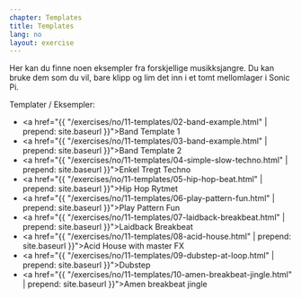 ```yaml
---
chapter: Templates
title: Templates
lang: no
layout: exercise
---
```


Her kan du finne noen eksempler fra forskjellige musikksjangre. Du kan bruke dem som du vil, bare klipp og lim det inn i et tomt mellomlager i Sonic Pi.

Templater / Eksempler:

- <a href="{{ "/exercises/no/11-templates/02-band-example.html" | prepend: site.baseurl }}">Band Template 1</a>
- <a href="{{ "/exercises/no/11-templates/03-band-example.html" | prepend: site.baseurl }}">Band Template 2</a>
- <a href="{{ "/exercises/no/11-templates/04-simple-slow-techno.html" | prepend: site.baseurl }}">Enkel Tregt Techno</a>
- <a href="{{ "/exercises/no/11-templates/05-hip-hop-beat.html" | prepend: site.baseurl }}">Hip Hop Rytmet</a>
- <a href="{{ "/exercises/no/11-templates/06-play-pattern-fun.html" | prepend: site.baseurl }}">Play Pattern Fun</a>
- <a href="{{ "/exercises/no/11-templates/07-laidback-breakbeat.html" | prepend: site.baseurl }}">Laidback Breakbeat</a>
- <a href="{{ "/exercises/no/11-templates/08-acid-house.html" | prepend: site.baseurl }}">Acid House with master FX</a>
- <a href="{{ "/exercises/no/11-templates/09-dubstep-at-loop.html" | prepend: site.baseurl }}">Dubstep</a>
- <a href="{{ "/exercises/no/11-templates/10-amen-breakbeat-jingle.html" | prepend: site.baseurl }}">Amen breakbeat jingle</a>
